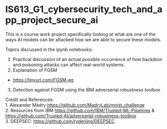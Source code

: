 # IS613_G1_cybersecurity_tech_and_app_project_secure_ai
This is a course work project specifically looking at what are one of the ways AI models can be attacked how we are able to secure these models.

Topics discussed in the ipynb notebooks:
1. Practical discussion of an actual possible occurrence of how backdoor and poisoning attacks can affect real-world systems.
2. Explanation of FGSM
  - <a> https://tinyurl.com/FGSM-eg </a>
3. Detection against FGSM using the IBM adverserial robustness toolbox


Credit and References: 
</br> 1. Alexander Madry https://github.com/MadryLab/mnist_challenge 
</br> 2. Resources from IBM https://github.com/IBM/Trusted-ML-Pipelines & https://github.com/Trusted-AI/adversarial-robustness-toolbox
</br> 3. DEEPSEC: https://github.com/ryderling/DEEPSEC
